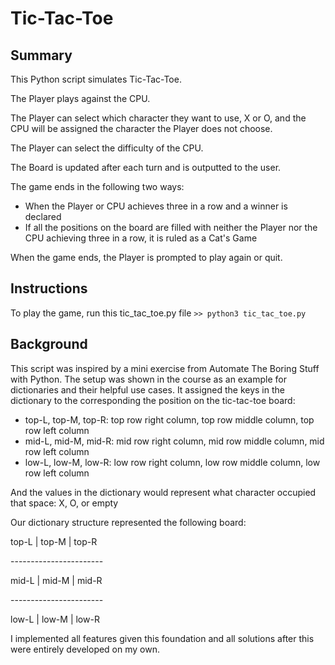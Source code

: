 # Tic-Tac-Toe

## Summary 
This Python script simulates Tic-Tac-Toe. 

The Player plays against the CPU.

The Player can select which character they want to use, X or O, and the CPU will be assigned the character the Player does not choose. 

The Player can select the difficulty of the CPU. 

The Board is updated after each turn and is outputted to the user. 

The game ends in the following two ways: 
* When the Player or CPU achieves three in a row and a winner is declared
* If all the positions on the board are filled with neither the Player nor the CPU achieving three in a row, it is ruled as a Cat's Game 

When the game ends, the Player is prompted to play again or quit. 


## Instructions 
To play the game, run this tic_tac_toe.py file 
``` >> python3 tic_tac_toe.py ```


## Background
This script was inspired by a mini exercise from Automate The Boring Stuff with Python. 
The setup was shown in the course as an example for dictionaries and their helpful use cases. 
It assigned the keys in the dictionary to the corresponding the position on the tic-tac-toe board:  
* top-L, top-M, top-R: top row right column, top row middle column, top row left column
* mid-L, mid-M, mid-R: mid row right column, mid row middle column, mid row left column
* low-L, low-M, low-R: low row right column, low row middle column, low row left column

And the values in the dictionary would represent what character occupied that space: X, O, or empty 

Our dictionary structure represented the following board: 

 top-L | top-M | top-R 
 
\-----------------------
 
 mid-L | mid-M | mid-R 
 
\-----------------------
 
 low-L | low-M | low-R 

I implemented all features given this foundation and all solutions after this were entirely developed on my own.   
